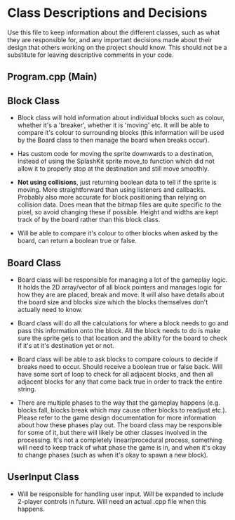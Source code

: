 # Class Descriptions and Decisions

Use this file to keep information about the different classes, such as what they are responsible for, and any important decisions made about their design that others working on the project should know. This should not be a substitute for leaving descriptive comments in your code.

## Program.cpp (Main)

## Block Class

- Block class will hold information about individual blocks such as colour, whether it's a 'breaker', whether it is 'moving' etc. It will be able to compare it's colour to surrounding blocks (this information will be used by the Board class to then manage the board when breaks occur).

- Has custom code for moving the sprite downwards to a destination, instead of using the SplashKit sprite move_to function which did not allow it to properly stop at the destination and still move smoothly.

- **Not using collisions**, just returning boolean data to tell if the sprite is moving. More straightforward than using listeners and callbacks. Probably also more accurate for block positioning than relying on collision data. Does mean that the bitmap files are quite specific to the pixel, so avoid changing these if possible. Height and widths are kept track of by the board rather than this block class.

- Will be able to compare it's colour to other blocks when asked by the board, can return a boolean true or false.

## Board Class

- Board class will be responsible for managing a lot of the gameplay logic. It holds the 2D array/vector of all block pointers and manages logic for how they are are placed, break and move. It will also have details about the board size and blocks size which the blocks themselves don't actually need to know.

- Board class will do all the calculations for where a block needs to go and pass this information onto the block. All the block needs to do is make sure the sprite gets to that location and the ability for the board to check if it's at it's destination yet or not.

- Board class will be able to ask blocks to compare colours to decide if breaks need to occur. Should receive a boolean true or false back. Will have some sort of loop to check for all adjacent blocks, and then all adjacent blocks for any that come back true in order to track the entire string.

- There are multiple phases to the way that the gameplay happens (e.g. blocks fall, blocks break which may cause other blocks to readjust etc.). Please refer to the game design documentation for more information about how these phases play out. The board class may be responsible for some of it, but there will likely be other classes involved in the processing. It's not a completely linear/procedural process, something will need to keep track of what phase the game is in, and when it's okay to change phases (such as when it's okay to spawn a new block).

## UserInput Class

- Will be responsible for handling user input. Will be expanded to include 2-player controls in future. Will need an actual .cpp file when this happens.

